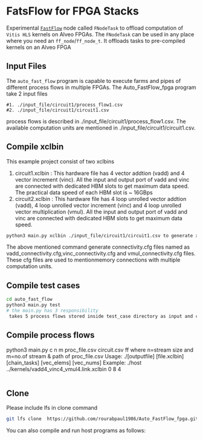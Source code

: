 # FatsFlow for FPGA Stacks 
Experimental [`FastFlow`](https://github.com/fastflow/fastflow) node called `FNodeTask` to offload computation of `Vitis HLS` kernels on Alveo FPGAs.
The `FNodeTask` can be used in any place where you need an `ff_node`/`ff_node_t`.
It offloads tasks to pre-compiled kernels on an Alveo FPGA

## Input Files
The `auto_fast_flow` program is capable to execute farms and pipes of different process flows in multiple FPGAs. The Auto_FastFlow_fpga program take 2 input files
```
#1. ./input_file/circuit1/process_flow1.csv
#2. ./input_file/circuit1/circuit1.csv
```
process flows is described in ./input_file/circuit1/process_flow1.csv. 
The available computation units are mentioned in ./input_file/circuit1/circuit1.csv.




## Compile xclbin
This example project consist of two xclbins
1. circuit1.xclbin : This hardware file has 4 vector addtion (vadd) and 4 vector increment (vinc). All the input and output port of vadd and vinc are connected with dedicated HBM slots to get maximum data speed. The practical data speed of each HBM slot is ~ 16GBps 
2. circuit2.xclbin : This hardware file has 4 loop unrolled vector addtion (vadd),  4 loop unrolled vector increment (vinc) and 4 loop unrolled vector multiplication (vmul). All the input and output port of vadd and vinc are connected with dedicated HBM slots to get maximum data speed.
   
```bash
python3 main.py xclbin ./input_file/circuit1/circuit1.csv to generate xclbin
```
The above mentioned command generate connectivity.cfg files named as vadd_connectivity.cfg,vinc_connectivity.cfg and vmul_connectivity.cfg files. These cfg files are used to mentionmemory connections with multiple computation units.
## Compile test cases
```bash
cd auto_fast_flow
python3 main.py test
# the main.py has 3 responsibility
 takes 5 process flows stored inside test_case directory as input and check whether it is giving desired outputs or not

```
## Compile process flows
python3 main.py c n m proc_file.csv circuit.csv ff  where n=stream size and m=no.of stream & path of proc_file.csv
Usage:
        ./[outputfile] [file.xclbin] [chain_tasks] [vec_elems] [vec_nums]
Example:
        ./host ../kernels/vadd4_vinc4_vmul4.link.xclbin  0 8 4
```
```
## Clone 
Please include lfs in clone command 
```bash
git lfs clone  https://github.com/rourabpaul1986/Auto_FastFlow_fpga.git
```
You can also compile and run host programs as follows:


